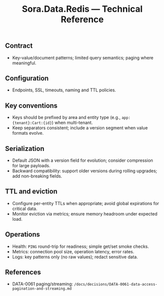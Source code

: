 ﻿---
uid: reference.modules.sora.data.redis
title: Sora.Data.Redis — Technical Reference
description: Redis adapter for Sora data.
since: 0.2.x
packages: [Sylin.Sora.Data.Redis]
source: src/Sora.Data.Redis/
---

## Contract
- Key-value/document patterns; limited query semantics; paging where meaningful.

## Configuration
- Endpoints, SSL, timeouts, naming and TTL policies.

## Key conventions
- Keys should be prefixed by area and entity type (e.g., `app:{tenant}:Cart:{id}`) when multi-tenant.
- Keep separators consistent; include a version segment when value formats evolve.

## Serialization
- Default JSON with a version field for evolution; consider compression for large payloads.
- Backward compatibility: support older versions during rolling upgrades; add non-breaking fields.

## TTL and eviction
- Configure per-entity TTLs when appropriate; avoid global expirations for critical data.
- Monitor eviction via metrics; ensure memory headroom under expected load.

## Operations
- Health: `PING` round-trip for readiness; simple get/set smoke checks.
- Metrics: connection pool size, operation latency, error rates.
- Logs: key patterns only (no raw values); redact sensitive data.

## References
- DATA-0061 paging/streaming: `/docs/decisions/DATA-0061-data-access-pagination-and-streaming.md`
